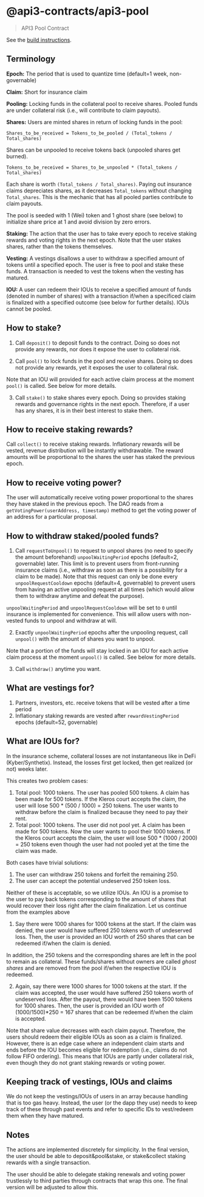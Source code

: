 # @api3-contracts/api3-pool

> API3 Pool Contract

See the [build instructions](/README.md#build-instructions).


## Terminology

**Epoch:**
The period that is used to quantize time (default=1 week, non-governable)

**Claim:**
Short for insurance claim

**Pooling:**
Locking funds in the collateral pool to receive shares.
Pooled funds are under collateral risk (i.e., will contribute to claim payouts).

**Shares:**
Users are minted shares in return of locking funds in the pool:

```
Shares_to_be_received = Tokens_to_be_pooled / (Total_tokens / Total_shares)
```

Shares can be unpooled to receive tokens back (unpooled shares get burned).

```
Tokens_to_be_received = Shares_to_be_unpooled * (Total_tokens / Total_shares)
```

Each share is worth `(Total_tokens / Total_shares)`.
Paying out insurance claims depreciates shares, as it decreases `Total_tokens` without changing `Total_shares`.
This is the mechanic that has all pooled parties contribute to claim payouts.

The pool is seeded with 1 (Wei) token and 1 ghost share (see below) to initialize share price at 1 and avoid division by zero errors.

**Staking:**
The action that the user has to take every epoch to receive staking rewards and voting rights in the next epoch.
Note that the user stakes shares, rather than the tokens themselves.

**Vesting:**
A vestings disallows a user to withdraw a specified amount of tokens until a specified epoch.
The user is free to pool and stake these funds.
A transaction is needed to vest the tokens when the vesting has matured.

**IOU:**
A user can redeem their IOUs to receive a specified amount of funds (denoted in number of shares) with a transaction if/when a specificed claim is finalized with a specified outcome (see below for further details).
IOUs cannot be pooled.

## How to stake?

1. Call `deposit()` to deposit funds to the contract.
Doing so does not provide any rewards, nor does it expose the user to collateral risk.

2. Call `pool()` to lock funds in the pool and receive shares.
Doing so does not provide any rewards, yet it exposes the user to collateral risk.

Note that an IOU will provided for each active claim process at the moment `pool()` is called.
See below for more details.

3. Call `stake()` to stake shares every epoch.
Doing so provides staking rewards and governance rights in the next epoch.
Therefore, if a user has any shares, it is in their best interest to stake them.

## How to receive staking rewards?

Call `collect()` to receive staking rewards.
Inflationary rewards will be vested, revenue distribution will be instantly withdrawable.
The reward amounts will be proportional to the shares the user has staked the previous epoch.

## How to receive voting power?

The user will automatically receive voting power proportional to the shares they have staked in the previous epoch.
The DAO reads from a `getVotingPower(userAddress, timestamp)` method to get the voting power of an address for a particular proposal.

## How to withdraw staked/pooled funds?

1. Call `requestToUnpool()` to request to unpool shares (no need to specify the amount beforehand) `unpoolWaitingPeriod` epochs (default=2, governable) later.
This limit is to prevent users from front-running insurance claims (i.e., withdraw as soon as there is a possibility for a claim to be made).
Note that this request can only be done every `unpoolRequestCooldown` epochs (default=4, governable) to prevent users from having an active unpooling request at all times (which would allow them to withdraw anytime and defeat the purpose).

`unpoolWaitingPeriod` and `unpoolRequestCooldown` will be set to `0` until insurance is implemented for convenience.
This will allow users with non-vested funds to unpool and withdraw at will.

2. Exactly `unpoolWaitingPeriod` epochs after the unpooling request, call `unpool()` with the amount of shares you want to unpool.

Note that a portion of the funds will stay locked in an IOU for each active claim process at the moment `unpool()` is called.
See below for more details.

3. Call `withdraw()` anytime you want.

## What are vestings for?

1. Partners, investors, etc. receive tokens that will be vested after a time period
2. Inflationary staking rewards are vested after `rewardVestingPeriod` epochs (default=52, governable)

## What are IOUs for?

In the insurance scheme, collateral losses are not instantaneous like in DeFi (Kyber/Synthetix).
Instead, the losses first get locked, then get realized (or not) weeks later.

This creates two problem cases:
1. Total pool: 1000 tokens.
The user has pooled 500 tokens.
A claim has been made for 500 tokens.
If the Kleros court accepts the claim, the user will lose 500 * (500 / 1000) = 250 tokens.
The user wants to withdraw before the claim is finalized because they need to pay their rent.
2. Total pool: 1000 tokens.
The user did not pool yet.
A claim has been made for 500 tokens.
Now the user wants to pool their 1000 tokens.
If the Kleros court accepts the claim, the user will lose 500 * (1000 / 2000) = 250 tokens even though the user had not pooled yet at the time the claim was made.

Both cases have trivial solutions:
1. The user can withdraw 250 tokens and forfeit the remaining 250.
2. The user can accept the potential undeserved 250 token loss.

Neither of these is acceptable, so we utilize IOUs.
An IOU is a promise to the user to pay back tokens corresponding to the amount of shares that would recover their loss right after the claim finalization.
Let us continue from the examples above

1. Say there were 1000 shares for 1000 tokens at the start.
If the claim was denied, the user would have suffered 250 tokens worth of undeserved loss.
Then, the user is provided an IOU worth of 250 shares that can be redeemed if/when the claim is denied.

In addition, the 250 tokens and the corresponding shares are left in the pool to remain as collateral.
These funds/shares without owners are called _ghost shares_ and are removed from the pool if/when the respective IOU is redeemed.

2. Again, say there were 1000 shares for 1000 tokens at the start.
If the claim was accepted, the user would have suffered 250 tokens worth of undeserved loss.
After the payout, there would have been 1500 tokens for 1000 shares.
Then, the user is provided an IOU worth of (1000/1500)*250 = 167 shares that can be redeemed if/when the claim is accepted.

Note that share value decreases with each claim payout.
Therefore, the users should redeem their eligible IOUs as soon as a claim is finalized.
However, there is an edge case where an independent claim starts and ends before the IOU becomes eligible for redemption (i.e., claims do not follow FIFO ordering).
This means that IOUs are partly under collateral risk, even though they do not grant staking rewards or voting power.

## Keeping track of vestings, IOUs and claims

We do not keep the vestings/IOUs of users in an array because handling that is too gas heavy.
Instead, the user (or the dapp they use) needs to keep track of these through past events and refer to specific IDs to vest/redeem them when they have matured.

## Notes

The actions are implemented discretely for simplicity.
In the final version, the user should be able to deposit&pool&stake, or stake&collect staking rewards with a single transaction.

The user should be able to delegate staking renewals and voting power trustlessly to third parties through contracts that wrap this one.
The final version will be adjusted to allow this.
